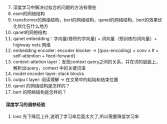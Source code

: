 7. 深度学习中解决过拟合的问题的方法有哪些
8. esim的网络结构
9. transformer的网络结构，bert的网络结构，qanet的网络结构，bert的效果优化优化在什么地方
10. qanet的网络结构
11. qanet embedding：字向量(卷积的字向量)  + 词向量（预训练的词向量）+ highway nets 网络
12. embedding encoder: encoder blocker -> [(pos-encoding) + conv x # + self-attention + feed-forward]
13. context-attetion layer：发现context query之间的关系，并在词的层面上，解析出query，context 中的关键词语
14. model encoder layer: stack blocks
15. outpu t layer: 阅读理解 -> 在文章中的起始和结束位置
16. qanet 的网络结构是怎样的？
17. bert 的网络结构是怎样的？

#### 深度学习的调参经验

1. loss 先下降后上升,说明了学习率后面太大了,所以需要降低学习率